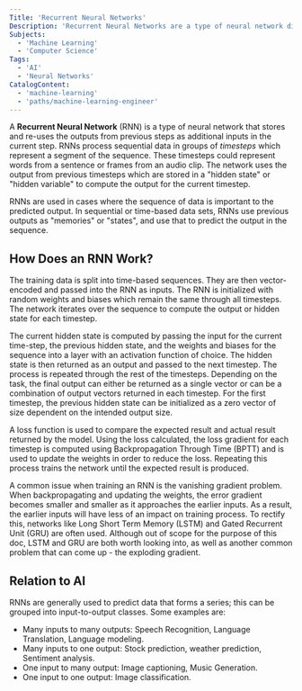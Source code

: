 ```yaml
---
Title: 'Recurrent Neural Networks'
Description: 'Recurrent Neural Networks are a type of neural network distinguished by storing and re-using the output from previous steps as an additional input in the current step'
Subjects:
  - 'Machine Learning'
  - 'Computer Science'
Tags:
  - 'AI'
  - 'Neural Networks'
CatalogContent:
  - 'machine-learning'
  - 'paths/machine-learning-engineer'
---
```


A **Recurrent Neural Network** (RNN) is a type of neural network that stores and re-uses the outputs from previous steps as additional inputs in the current step. RNNs process sequential data in groups of _timesteps_ which represent a segment of the sequence. These timesteps could represent words from a sentence or frames from an audio clip. The network uses the output from previous timesteps which are stored in a "hidden state" or "hidden variable" to compute the output for the current timestep.

RNNs are used in cases where the sequence of data is important to the predicted output. In sequential or time-based data sets, RNNs use previous outputs as "memories" or "states", and use that to predict the output in the sequence.

## How Does an RNN Work?

The training data is split into time-based sequences. They are then vector-encoded and passed into the RNN as inputs. The RNN is initialized with random weights and biases which remain the same through all timesteps. The network iterates over the sequence to compute the output or hidden state for each timestep.

The current hidden state is computed by passing the input for the current time-step, the previous hidden state, and the weights and biases for the sequence into a layer with an activation function of choice. The hidden state is then returned as an output and passed to the next timestep. The process is repeated through the rest of the timesteps. Depending on the task, the final output can either be returned as a single vector or can be a combination of output vectors returned in each timestep. For the first timestep, the previous hidden state can be initialized as a zero vector of size dependent on the intended output size.

A loss function is used to compare the expected result and actual result returned by the model. Using the loss calculated, the loss gradient for each timestep is computed using Backpropagation Through Time (BPTT) and is used to update the weights in order to reduce the loss. Repeating this process trains the network until the expected result is produced.

A common issue when training an RNN is the vanishing gradient problem. When backpropagating and updating the weights, the error gradient becomes smaller and smaller as it approaches the earlier inputs. As a result, the earlier inputs will have less of an impact on training process. To rectify this, networks like Long Short Term Memory (LSTM) and Gated Recurrent Unit (GRU) are often used. Although out of scope for the purpose of this doc, LSTM and GRU are both worth looking into, as well as another common problem that can come up - the exploding gradient.

## Relation to AI

RNNs are generally used to predict data that forms a series; this can be grouped into input-to-output classes. Some examples are:

- Many inputs to many outputs: Speech Recognition, Language Translation, Language modeling.
- Many inputs to one output: Stock prediction, weather prediction, Sentiment analysis.
- One input to many output: Image captioning, Music Generation.
- One input to one output: Image classification.
